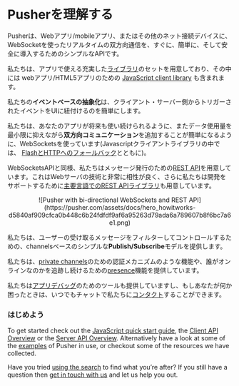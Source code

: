 # Pusherを理解する

Pusherは、Webアプリ/mobileアプリ、またはその他のネット接続デバイスに、WebSocketを使ったリアルタイムの双方向通信を、すぐに、簡単に、そして安全に導入するためのシンプルなAPIです。

私たちは、アプリで使える充実した[ライブラリ](https://pusher.com/docs/libraries)のセットを用意しており、その中には
webアプリ/HTML5アプリのための [JavaScript client library](https://pusher.com/docs/client_api_guide/#lang=js) も含まれます。

私たちの**イベントベースの抽象化**は、クライアント・サーバー側からトリガーされたイベントをUIに紐付けるのを簡単にします。

私たちは、あなたのアプリが将来も使い続けられるように、またデータ使用量を最小限に抑えながら**双方向コミュニケーション**を追加することが簡単になるように、WebSocketsを使っています(Javascriptクライアントライブラリの中では、 [FlashとHTTPへのフォールバック](https://pusher.com/docs/fallbacks)とともに)。

WebSocketsAPIと同様、私たちはメッセージ発行のための[REST API](https://pusher.com/docs/rest_api)を用意しています。これはWebサーバの技術と非常に相性が良く、さらに私たちは開発をサポートするために[主要言語でのREST APIライブラリ](https://pusher.com/docs/libraries#rest_libraries)も用意しています。

<center>![Pusher with bi-directional WebSockets and REST API](https://pusher.com/assets/docs/hero_howitworks-d5840af909cfca0b448c6b24fdfdf9af6a95263d79ada6a789607b8f6bc7a6e1.png)</center>

私たちは、ユーザーの受け取るメッセージをフィルターしてコントロールするための、channelsベースのシンプルな**Publish/Subscribe**モデルを提供します。

私たちは、[private channels](https://pusher.com/docs/private_channels)のための認証メカニズムのような機能や、誰がオンラインなのかを追跡し続けるための[presence](https://pusher.com/docs/presence)機能を提供しています。

私たちは[アプリデバッグ](https://pusher.com/docs/debugging)のためのツールも提供していますし、もしあなたが何か困ったときは、いつでもチャットで私たちに[コンタクト](https://pusher.com/about/contact)することができます。

### はじめよう

To get started check out the [JavaScript quick start guide](https://pusher.com/docs/javascript_quick_start), the [Client API Overview](https://pusher.com/docs/client_api_guide) or the [Server API Overview](https://pusher.com/docs/server_api_guide). Alternatively have a look at some of the [examples](https://pusher.com/examples) of Pusher in use, or checkout some of the resources we have collected.

Have you tried [using the search](https://pusher.com/docs/search) to find what you’re after? If you still have a question then [get in touch with us](https://pusher.com/support) and let us help you out.

